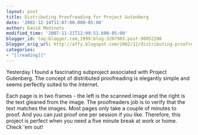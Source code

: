 ```yaml
---
layout: post
title: Distributing Proofreading for Project Gutenberg
date: '2002-12-14T11:07:00.000-05:00'
author: David Medinets
modified_time: '2007-11-21T12:09:51.600-05:00'
blogger_id: tag:blogger.com,1999:blog-3207985.post-90052286
blogger_orig_url: http://affy.blogspot.com/2002/12/distributing-proofreading-for-project.md
categories:
- "[[reading]]"
---
```


Yesterday I found a fascinating subproject associated with Project Gutenberg. The concept of distributed
proofreading is elegantly simple and seems perfectly suited to the Internet.


Each page is in two frames - the left is the scanned image and the right is the text gleaned from the image. The
proofreaders
job is to verify that the text matches the images. Most pages only take a couple of minutes to proof. And you can just
proof
one per session if you like. Therefore, this project is perfect when you need a five minute break at work or home. Check
'em out!